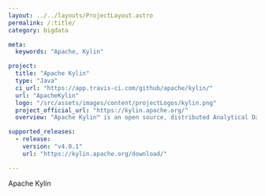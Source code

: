 ```yaml
---
layout: ../../layouts/ProjectLayout.astro
permalink: /:title/
category: bigdata

meta:
  keywords: "Apache, Kylin"

project:
  title: "Apache Kylin"
  type: "Java"
  ci_url: "https://app.travis-ci.com/github/apache/kylin/"
  url: "ApacheKylin"
  logo: "/src/assets/images/content/projectLogos/kylin.png"
  project_official_url: "https://kylin.apache.org/"
  overview: "Apache Kylin™ is an open source, distributed Analytical Data Warehouse for Big Data; it was designed to provide OLAP (Online Analytical Processing) capability in the big data era. By renovating the multi-dimensional cube and precalculation technology on Hadoop and Spark, Kylin is able to achieve near constant query speed regardless of the ever-growing data volume. Reducing query latency from minutes to sub-second, Kylin brings online analytics back to big data."

supported_releases:
  - release:
    version: "v4.0.1"
    url: "https://kylin.apache.org/download/" 

---
```


<p>Apache Kylin</p>
